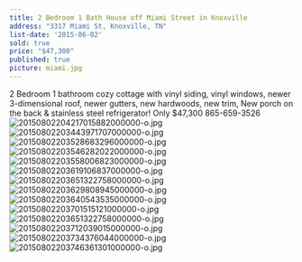 ```yaml
---
title: 2 Bedroom 1 Bath House off Miami Street in Knoxville
address: "3317 Miami St, Knoxville, TN"
list-date: '2015-06-02'
sold: true
price: "$47,300"
published: true
picture: miami.jpg
---
```



2 Bedroom 1 bathroom cozy cottage with vinyl siding, vinyl windows, newer 3-dimensional roof, newer gutters, new hardwoods, new trim, New porch on the back & stainless steel refrigerator! Only $47,300 865-659-3526![20150802204217015882000000-o.jpg]({{site.baseurl}}/assets/images/main/20150802204217015882000000-o.jpg)![20150802203443971707000000-o.jpg]({{site.baseurl}}/assets/images/main/20150802203443971707000000-o.jpg)![20150802203528683296000000-o.jpg]({{site.baseurl}}/assets/images/main/20150802203528683296000000-o.jpg)![20150802203546282022000000-o.jpg]({{site.baseurl}}/assets/images/main/20150802203546282022000000-o.jpg)![20150802203558006823000000-o.jpg]({{site.baseurl}}/assets/images/main/20150802203558006823000000-o.jpg)![20150802203619106837000000-o.jpg]({{site.baseurl}}/assets/images/main/20150802203619106837000000-o.jpg)![20150802203651322758000000-o.jpg]({{site.baseurl}}/assets/images/main/20150802203651322758000000-o.jpg)![20150802203629808945000000-o.jpg]({{site.baseurl}}/assets/images/main/20150802203629808945000000-o.jpg)![20150802203640543535000000-o.jpg]({{site.baseurl}}/assets/images/main/20150802203640543535000000-o.jpg)![20150802203701515121000000-o.jpg]({{site.baseurl}}/assets/images/main/20150802203701515121000000-o.jpg)![20150802203651322758000000-o.jpg]({{site.baseurl}}/assets/images/main/20150802203651322758000000-o.jpg)![20150802203712039015000000-o.jpg]({{site.baseurl}}/assets/images/main/20150802203712039015000000-o.jpg)![20150802203734376044000000-o.jpg]({{site.baseurl}}/assets/images/main/20150802203734376044000000-o.jpg)![20150802203746361301000000-o.jpg]({{site.baseurl}}/assets/images/main/20150802203746361301000000-o.jpg)
